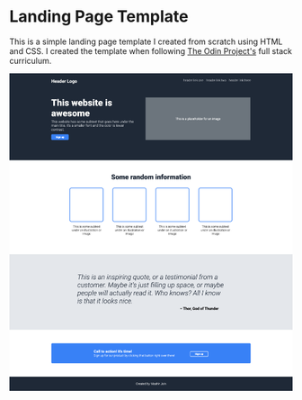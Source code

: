 # Landing Page Template

This is a simple landing page template I created from scratch using HTML and CSS. I created the template when following [The Odin Project's](https://www.theodinproject.com/) full stack curriculum.

![Screenshot of the webpage](./screenshot.png)
